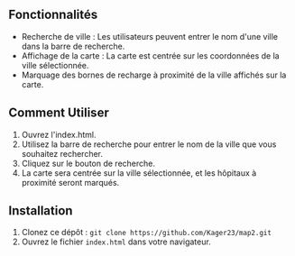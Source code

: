 
## Fonctionnalités

- Recherche de ville : Les utilisateurs peuvent entrer le nom d'une ville dans la barre de recherche.
- Affichage de la carte : La carte est centrée sur les coordonnées de la ville sélectionnée.
- Marquage des bornes de recharge à proximité de la ville affichés sur la carte.

## Comment Utiliser

1. Ouvrez l'index.html.
2. Utilisez la barre de recherche pour entrer le nom de la ville que vous souhaitez rechercher.
3. Cliquez sur le bouton de recherche.
4. La carte sera centrée sur la ville sélectionnée, et les hôpitaux à proximité seront marqués.


## Installation

1. Clonez ce dépôt : `git clone https://github.com/Kager23/map2.git`
2. Ouvrez le fichier `index.html` dans votre navigateur.



